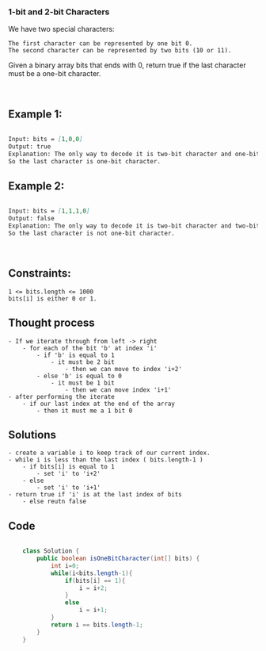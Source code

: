 ### 1-bit and 2-bit Characters

We have two special characters:

    The first character can be represented by one bit 0.
    The second character can be represented by two bits (10 or 11).

Given a binary array bits that ends with 0, return true if the last character must be a one-bit character.

 

## Example 1:

``` markdown

Input: bits = [1,0,0]
Output: true
Explanation: The only way to decode it is two-bit character and one-bit character.
So the last character is one-bit character.
```

## Example 2:

``` markdown

Input: bits = [1,1,1,0]
Output: false
Explanation: The only way to decode it is two-bit character and two-bit character.
So the last character is not one-bit character.
```
 

## Constraints:

    1 <= bits.length <= 1000
    bits[i] is either 0 or 1.

## Thought process

    - If we iterate through from left -> right
        - for each of the bit 'b' at index 'i'
            - if 'b' is equal to 1
                - it must be 2 bit
                    - then we can move to index 'i+2'
            - else 'b' is equal to 0
                - it must be 1 bit
                    - then we can move index 'i+1'
    - after performing the iterate
        - if our last index at the end of the array
            - then it must me a 1 bit 0

## Solutions

    - create a variable i to keep track of our current index.
    - while i is less than the last index ( bits.length-1 )
        - if bits[i] is equal to 1
            - set 'i' to 'i+2'
        - else 
            - set 'i' to 'i+1'
    - return true if 'i' is at the last index of bits
        - else reutn false

## Code

``` Java

    class Solution {
        public boolean isOneBitCharacter(int[] bits) {
            int i=0;
            while(i<bits.length-1){
                if(bits[i] == 1){
                    i = i+2;
                }
                else 
                    i = i+1;
            }
            return i == bits.length-1;
        }
    }

```
